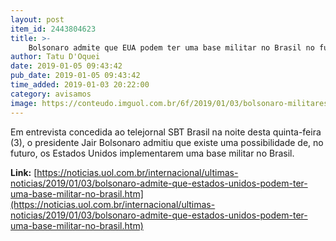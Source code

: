 ```yaml
---
layout: post
item_id: 2443804623
title: >-
    Bolsonaro admite que EUA podem ter uma base militar no Brasil no futuro
author: Tatu D'Oquei
date: 2019-01-05 09:43:42
pub_date: 2019-01-05 09:43:42
time_added: 2019-01-03 20:22:00
category: avisamos
image: https://conteudo.imguol.com.br/6f/2019/01/03/bolsonaro-militares-1546507368821_615x300.jpg
---
```


Em entrevista concedida ao telejornal SBT Brasil na noite desta quinta-feira (3), o presidente Jair Bolsonaro admitiu que existe uma possibilidade de, no futuro, os Estados Unidos implementarem uma base militar no Brasil.

**Link:** [https://noticias.uol.com.br/internacional/ultimas-noticias/2019/01/03/bolsonaro-admite-que-estados-unidos-podem-ter-uma-base-militar-no-brasil.htm](https://noticias.uol.com.br/internacional/ultimas-noticias/2019/01/03/bolsonaro-admite-que-estados-unidos-podem-ter-uma-base-militar-no-brasil.htm)

